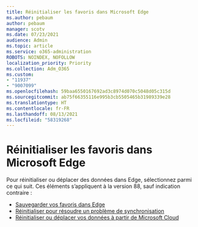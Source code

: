 ```yaml
---
title: Réinitialiser les favoris dans Microsoft Edge
ms.author: pebaum
author: pebaum
manager: scotv
ms.date: 07/23/2021
audience: Admin
ms.topic: article
ms.service: o365-administration
ROBOTS: NOINDEX, NOFOLLOW
localization_priority: Priority
ms.collection: Adm_O365
ms.custom:
- "11937"
- "9007099"
ms.openlocfilehash: 59baa6550167692ad3c8974d070c5048d05c315d
ms.sourcegitcommit: ab75f66355116e995b3cb5505465b31989339e28
ms.translationtype: HT
ms.contentlocale: fr-FR
ms.lasthandoff: 08/13/2021
ms.locfileid: "58319268"
---
```

# <a name="reset-favorites-in-microsoft-edge"></a>Réinitialiser les favoris dans Microsoft Edge

Pour réinitialiser ou déplacer des données dans Edge, sélectionnez parmi ce qui suit. Ces éléments s’appliquent à la version 88, sauf indication contraire : 

- [Sauvegarder vos favoris dans Edge](https://docs.microsoft.com/deployedge/edge-learnmore-reset-data-in-cloud#back-up-your-favorites)
- [Réinitialiser pour résoudre un problème de synchronisation](https://docs.microsoft.com/deployedge/edge-learnmore-reset-data-in-cloud#perform-a-reset-to-fix-a-synchronization-problem)
- [Réinitialiser ou déplacer vos données à partir de Microsoft Cloud](https://docs.microsoft.com/deployedge/edge-learnmore-reset-data-in-cloud#perform-a-reset-to-remove-your-data-from-microsofts-cloud)